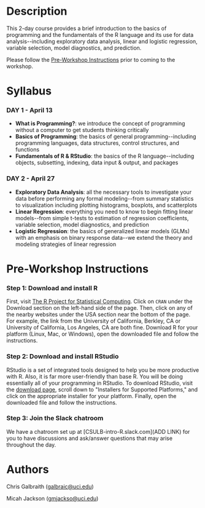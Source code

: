 # Description
This 2-day course provides a brief introduction to the basics of programming and the fundamentals of the R language and its use for data analysis--including exploratory data analysis, linear and logistic regression, variable selection, model diagnostics, and prediction.

Please follow the [Pre-Workshop Instructions](#Instructions) prior to coming to the workshop.


# Syllabus
### DAY 1 - April 13
* **What is Programming?**: we introduce the concept of programming without a computer to get students thinking critically
* **Basics of Programming**: the basics of general programming--including programming languages, data structures, control structures, and functions
* **Fundamentals of R & RStudio**: the basics of the R language--including objects, subsetting, indexing, data input & output, and packages

### DAY 2 - April 27
* **Exploratory Data Analysis**: all the necessary tools to investigate your data before performing any formal modeling--from summary statistics to visualization including plotting histograms, boxplots, and scatterplots
* **Linear Regression**: everything you need to know to begin fitting linear models--from simple t-tests to estimation of regression coefficients, variable selection, model diagnostics, and prediction
* **Logistic Regression**: the basics of generalized linear models (GLMs) with an emphasis on binary response data--we extend the theory and modeling strategies of linear regression


# <a name="Instructions"></a>Pre-Workshop Instructions
### Step 1: Download and install R
First, visit [The R Project for Statistical Computing](https://www.r-project.org/). Click on `CRAN` under the Download section on the left-hand side of the page. Then, click on any of the nearby websites under the USA section near the bottom of the page. For example, the link from the University of California, Berkley, CA or University of California, Los Angeles, CA are both fine. Download R for your platform (Linux, Mac, or Windows), open the downloaded file and follow the instructions.

### Step 2: Download and install RStudio
RStudio is a set of integrated tools designed to help you be more productive with R. Also, it is far more user-friendly than base R. You will be doing essentially all of your programming in RStudio. To download RStudio, visit the [download page](https://www.rstudio.com/products/rstudio/download/), scroll down to "Installers for Supported Platforms," and click on the appropriate installer for your platform. Finally, open the downloaded file and follow the instructions.

### Step 3: Join the Slack chatroom
We have a chatroom set up at [CSULB-intro-R.slack.com](ADD LINK) for you to have discussions and ask/answer questions that may arise throughout the day.


# Authors
Chris Galbraith (<galbraic@uci.edu>)

Micah Jackson (<gmjackso@uci.edu>)
